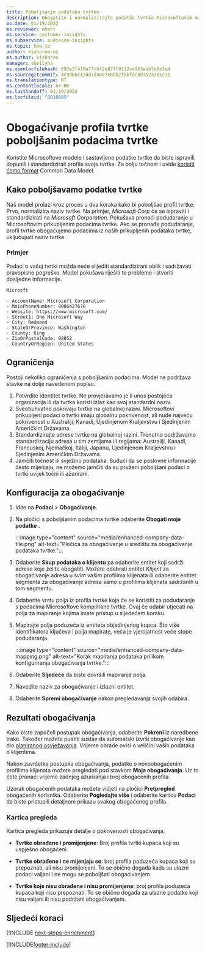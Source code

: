 ```yaml
---
title: Poboljšanje podataka tvrtke
description: Obogatite i normalizirajte podatke tvrtke Microsoftovim modelima.
ms.date: 01/19/2022
ms.reviewer: mhart
ms.service: customer-insights
ms.subservice: audience-insights
ms.topic: how-to
author: kishorem-ms
ms.author: kishorem
manager: shellyha
ms.openlocfilehash: 693e2f410a77cbf2e87ff0132ce963aab7e8e3e4
ms.sourcegitcommit: 4c9db6c124d7244e7e8bb2f8bfdc697523781c31
ms.translationtype: HT
ms.contentlocale: hr-HR
ms.lasthandoff: 01/19/2022
ms.locfileid: "8010885"
---
```

# <a name="enrichment-of-company-profiles-with-enhanced-company-data"></a>Obogaćivanje profila tvrtke poboljšanim podacima tvrtke

Koristite Microsoftove modele i sastavljene podatke tvrtke da biste ispravili, dopunili i standardizirali profile svoje tvrtke. Za bolju točnost i uvide [koristit ćemo format](/common-data-model/schema/core/applicationcommon/account) Common Data Model.

## <a name="how-we-enhance-company-data"></a>Kako poboljšavamo podatke tvrtke

Naš model prolazi kroz proces u dva koraka kako bi poboljšao profil tvrtke. Prvo, normalizira naziv tvrtke. Na primjer, *Microsoft Corp* će se ispraviti i standardizirati na *Microsoft Corporation*. Pokušava pronaći podudaranje u Microsoftovim prikupljenim podacima tvrtke. Ako se pronađe podudaranje, profil tvrtke obogaćujemo podacima iz naših prikupljenih podataka tvrtke, uključujući naziv tvrtke.


### <a name="example"></a>Primjer

Podaci o vašoj tvrtki možda neće slijediti standardizirani oblik i sadržavati pravopisne pogreške. Model pokušava riješiti te probleme i stvoriti dosljedne informacije.

```Input
Microsft
```

```Output
- AccountName: Microsoft Corporation
- MainPhoneNumber: 8006427676
- Website: https://www.microsoft.com/
- Street1: One Microsoft Way
- City: Redmond
- StateOrProvince: Washington
- County: King
- ZipOrPostalCode: 98052
- CountryOrRegion: United States
```

## <a name="limitations"></a>Ograničenja

Postoji nekoliko ograničenja s poboljšanim podacima. Model ne podržava stavke na dolje navedenom popisu.

1.  Potvrdite identitet tvrtke. Ne provjeravamo je li unos postojeća organizacija ili da tvrtka koristi izlaz kao svoj standardni naziv.
2.  Sveobuhvatno pokrivaju tvrtke na globalnoj razini. Microsoftovi prikupljeni podaci o tvrtki imaju globalnu pokrivenost, ali nude najveću pokrivenost u Australiji, Kanadi, Ujedinjenom Kraljevstvu i Sjedinjenim Američkim Državama.
3.  Standardizirajte adrese tvrtke na globalnoj razini. Trenutno podržavamo standardizaciju adresa u tim zemljama ili regijama: Australiji, Kanadi, Francuskoj, Njemačkoj, Italiji, Japanu, Ujedinjenom Kraljevstvu i Sjedinjenim Američkim Državama.
4.  Jamčiti točnost ili svježinu podataka. Budući da se poslovne informacije često mijenjaju, ne možemo jamčiti da su pruženi poboljšani podaci o tvrtki uvijek točni ili ažurirani.

## <a name="configure-the-enrichment"></a>Konfiguracija za obogaćivanje

1. Idite na **Podaci** > **Obogaćivanje**.

1. Na pločici s poboljšanim podacima tvrtke odaberite **Obogati moje podatke** **.**

   :::image type="content" source="media/enhanced-company-data-tile.png" alt-text="Pločica za obogaćivanje u središtu za obogaćivanje podataka tvrtke.":::

1. Odaberite **Skup podataka o klijentu** pa odaberite entitet koji sadrži adrese koje želite obogatiti. Možete odabrati entitet *Klijent* za obogaćivanje adresa u svim vašim profilima klijenata ili odaberite entitet segmenta za obogaćivanje adresa samo u profilima klijenata sadržanih u tom segmentu.

1. Odaberite vrstu polja iz profila tvrtke koja će se koristiti za podudaranje s podacima Microsoftove kompilirane tvrtke. Ovaj će odabir utjecati na polja za mapiranje kojima imate pristup u sljedećem koraku.

1.  Mapirajte polja poduzeća iz entiteta objedinjenog kupca. Što više identifikatora ključeva i polja mapirate, veća je vjerojatnost veće stope podudaranja.

    :::image type="content" source="media/enhanced-company-data-mapping.png" alt-text="Korak mapiranja podataka prilikom konfiguriranja obogaćivanja tvrtke.":::

1. Odaberite **Sljedeće** da biste dovršili mapiranje polja.

1. Navedite naziv za obogaćivanje i izlazni entitet.

1. Odaberite **Spremi obogaćivanje** nakon pregledavanja svojih odabira.

## <a name="enrichment-results"></a>Rezultati obogaćivanja

Kako biste započeli postupak obogaćivanja, odaberite **Pokreni** iz naredbene trake. Također možete pustiti sustav da automatski izvrši obogaćivanje kao dio [ planiranog osvježavanja](system.md#schedule-tab). Vrijeme obrade ovisi o veličini vaših podataka o klijentima.

Nakon završetka postupka obogaćivanja, podatke o novoobogaćenim profilima klijenata možete pregledati pod stavkom **Moja obogaćivanja**. Uz to ćete pronaći vrijeme zadnjeg ažuriranja i broj obogaćenih profila.

Uzorak obogaćenih podataka možete vidjeti na pločici **Pretpregled** obogaćenih korisnika. Odaberite **Pogledajte više** i odaberite karticu **Podaci** da biste pristupili detaljnom prikazu svakog obogaćenog profila.

### <a name="overview-card"></a>Kartica pregleda

Kartica pregleda prikazuje detalje o pokrivenosti obogaćivanja. 

* **Tvrtke obrađene i promijenjene**: Broj profila tvrtki kupaca koji su uspješno obogaćeni.

* **Tvrtke obrađene i ne mijenjaju se**: broj profila poduzeća kupaca koji su prepoznati, ali nisu promijenjeni. To se obično događa kada su ulazni podaci valjani i ne mogu se poboljšati obogaćivanjem.

* **Tvrtke koje nisu obrađene i nisu promijenjene**: broj profila poduzeća kupaca koji nisu prepoznati. To se obično događa za ulazne podatke koji nisu valjani ili nisu podržani obogaćivanjem.

## <a name="next-steps"></a>Sljedeći koraci

[!INCLUDE [next-steps-enrichment](../includes/next-steps-enrichment.md)]

[!INCLUDE[footer-include](../includes/footer-banner.md)]
